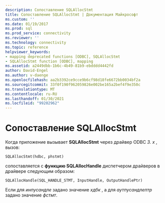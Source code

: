 ```yaml
---
description: Сопоставление SQLAllocStmt
title: Сопоставление SQLAllocStmt | Документация Майкрософт
ms.custom: ''
ms.date: 01/19/2017
ms.prod: sql
ms.prod_service: connectivity
ms.reviewer: ''
ms.technology: connectivity
ms.topic: reference
helpviewer_keywords:
- mapping deprecated functions [ODBC], SQLAllocStmt
- SQLAllocStmt function [ODBC], mapping
ms.assetid: a2449dbb-1b6c-4b49-81b9-ebdddd4442fd
author: David-Engel
ms.author: v-daenge
ms.openlocfilehash: aa2b3392ce9cce9b6cf98d18fe6672bb0034bf2a
ms.sourcegitcommit: 33f0f190f962059826e002be165a2bef4f9e350c
ms.translationtype: MT
ms.contentlocale: ru-RU
ms.lasthandoff: 01/30/2021
ms.locfileid: "99202962"
---
```

# <a name="sqlallocstmt-mapping"></a>Сопоставление SQLAllocStmt
Когда приложение вызывает **SQLAllocStmt** через драйвер ODBC *3. x* , вызов:  
  
```  
SQLAllocStmt(hdbc, phstmt)  
```  
  
 сопоставляется с **функцию SQLAllocHandle** диспетчером драйверов в драйвере следующим образом:  
  
```  
SQLAllocHandle(SQL_HANDLE_STMT, InputHandle, OutputHandlePtr)  
```  
  
 Если для *инпусандле* задано значение *хдбк* , а для *аутпусандлептр* задано значение *фстмт*.
